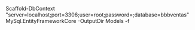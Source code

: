 Scaffold-DbContext
"server=localhost;port=3306;user=root;password=;database=bbbventas" 
MySql.EntityFrameworkCore -OutputDir Models -f